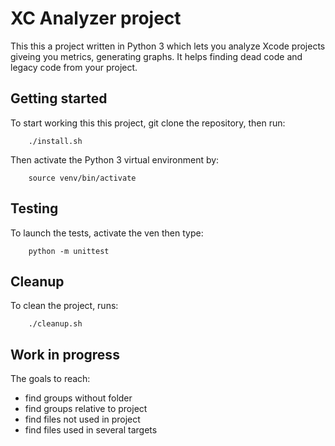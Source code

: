 # XC Analyzer project

This this a project written in Python 3 which lets you analyze Xcode projects giveing you metrics, generating graphs. It helps finding dead code and legacy code from your project.

## Getting started

To start working this this project, git clone the repository, then run:

        ./install.sh

Then activate the Python 3 virtual environment by:

        source venv/bin/activate

## Testing

To launch the tests, activate the ven then type:

        python -m unittest

## Cleanup

To clean the project, runs:

        ./cleanup.sh

## Work in progress

The goals to reach:

- find groups without folder
- find groups relative to project
- find files not used in project
- find files used in several targets